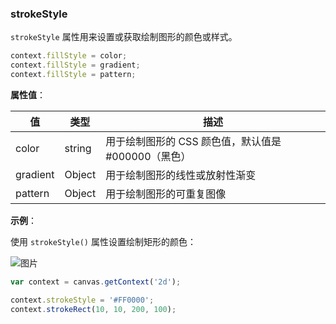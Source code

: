 ### strokeStyle

`strokeStyle` 属性用来设置或获取绘制图形的颜色或样式。

```js
context.fillStyle = color;
context.fillStyle = gradient;
context.fillStyle = pattern;
```
**属性值**：

| 值         |  类型  | 描述              |
| ---------- |------  | ---------------- |
| color      | string | 用于绘制图形的 CSS 颜色值，默认值是 #000000（黑色）|
| gradient   | Object | 用于绘制图形的线性或放射性渐变  |
| pattern    | Object | 用于绘制图形的可重复图像  |

**示例**：

使用 `strokeStyle()` 属性设置绘制矩形的颜色：

![图片](/img/game/canvas/strokeStyle-001.png)

```js
var context = canvas.getContext('2d');

context.strokeStyle = '#FF0000';
context.strokeRect(10, 10, 200, 100);

```
